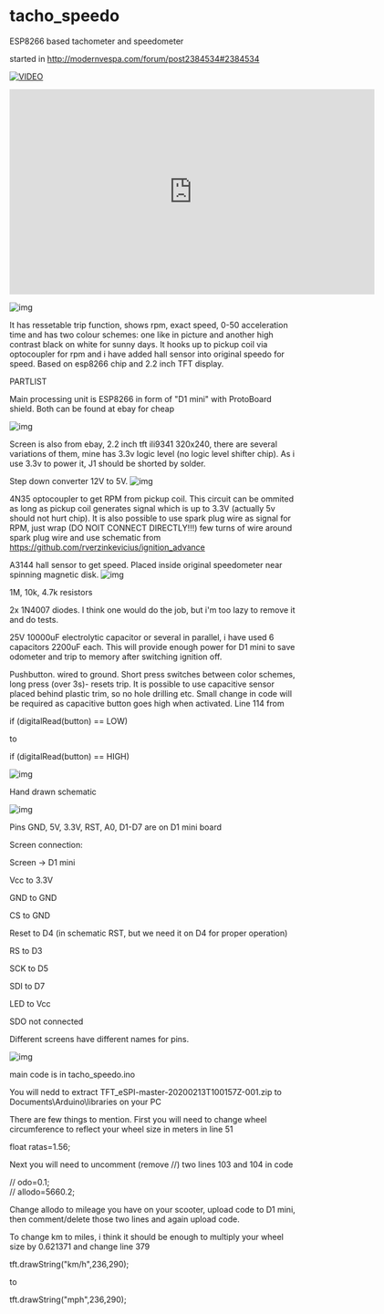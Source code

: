 # tacho_speedo
ESP8266 based tachometer and speedometer

started in http://modernvespa.com/forum/post2384534#2384534


[![VIDEO](https://img.youtube.com/vi/f4hAAehVGUw/0.jpg)](https://www.youtube.com/watch?v=f4hAAehVGUw)



<iframe id="ytplayer" type="text/html" width="640" height="360"
  src="https://www.youtube.com/embed/f4hAAehVGUw?autoplay=0"
  frameborder="0"></iframe>



![img](https://i.postimg.cc/6tdJM6Yx/IMG-20200206-070351.jpg)

It has ressetable trip function, shows rpm, exact speed, 0-50 acceleration time and has two colour schemes: one like in picture and another high contrast black on white for sunny days. It hooks up to pickup coil via optocoupler for rpm and i have added hall sensor into original speedo for speed. Based on esp8266 chip and 2.2 inch TFT display.

PARTLIST

Main processing unit is ESP8266 in form of "D1 mini" with ProtoBoard shield. Both can be found at ebay for cheap

![img](https://www.picclickimg.com/d/l400/pict/163566262128_/Mini-ESP8266-ESP-12-WeMos-D1-NodeMcu-WIFI-Development.jpg)

Screen is also from ebay, 2.2 inch tft ili9341 320x240, there are several variations of them, mine has 3.3v logic level (no logic level shifter chip). As i use 3.3v to power it, J1 should be shorted by solder.

Step down converter 12V to 5V.
![img](https://ram-e-shop.com/wp-content/uploads/2018/09/dc_dc_301.jpg)

4N35 optocoupler to get RPM from pickup coil. This circuit can be ommited as long as pickup coil generates signal which is up to 3.3V (actually 5v should not hurt chip).
It is also possible to use spark plug wire as signal for RPM, just wrap (DO NOIT CONNECT DIRECTLY!!!) few turns of wire around spark plug wire and use schematic from https://github.com/rverzinkevicius/ignition_advance

A3144 hall sensor to get speed. Placed inside original speedometer near spinning magnetic disk.
![img](https://www.howacarworks.com/illustration/1655/inside-a-mechanical-speedometer.png)

1M, 10k, 4.7k resistors

2x 1N4007 diodes. I think one would do the job, but i'm too lazy to remove it and do tests.

25V 10000uF electrolytic capacitor or several in parallel, i have used 6 capacitors 2200uF each. This will provide enough power for D1 mini to save odometer and trip to memory after switching ignition off.

Pushbutton. wired to ground. Short press switches between color schemes, long press (over 3s)- resets trip. 
It is possible to use capacitive sensor placed behind plastic trim, so no hole drilling etc. Small change in code will be required as capacitive button goes high when activated. Line 114 from

if (digitalRead(button) == LOW)

to

if (digitalRead(button) == HIGH)


![img](https://pg-cdn-a2.datacaciques.com/wm/NDAy/4174414326/2681266511.jpg)





Hand drawn schematic

![img](https://i.postimg.cc/B6wL8GG2/IMG-20200212-193810.jpg)


Pins GND, 5V, 3.3V, RST, A0, D1-D7 are on D1 mini board

Screen connection:

Screen -> D1 mini

Vcc to 3.3V

GND to GND

CS to GND

Reset to D4 (in schematic RST, but we need it on D4 for proper operation)

RS to D3

SCK to D5

SDI to D7

LED to Vcc

SDO not connected


Different screens have different names for pins.

![img](https://i.postimg.cc/52K8YGW5/IMG-20200213-104950-631.png)



main code is in tacho_speedo.ino

You will nedd to extract TFT_eSPI-master-20200213T100157Z-001.zip to Documents\Arduino\libraries on your PC


There are few things to mention. First you will need to change wheel circumference to reflect your wheel size in meters  in line 51

float ratas=1.56; 

Next you will need to uncomment (remove //) two lines 103 and 104 in code

//  odo=0.1;  
//  allodo=5660.2;

Change allodo to mileage you have on your scooter, upload code to D1 mini, then comment/delete those two lines and again upload code.


To change km to miles, i think it should be enough to multiply your wheel size by 0.621371 and change line 379

 tft.drawString("km/h",236,290);
 
to

 tft.drawString("mph",236,290);
